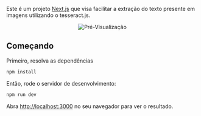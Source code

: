 Este é um projeto [Next.js](https://nextjs.org/) que visa facilitar a extração do texto presente em imagens utilizando o tesseract.js.

<div style="display: flex; justify-content: center; align-items: center;">
  <img src="/src/app/favicon.ico" alt="Pré-Visualização" />
</div>

## Começando

Primeiro, resolva as dependências

```bash
npm install
```

Então, rode o servidor de desenvolvimento:

```bash
npm run dev
```

Abra [http://localhost:3000](http://localhost:3000) no seu navegador para ver o resultado.
